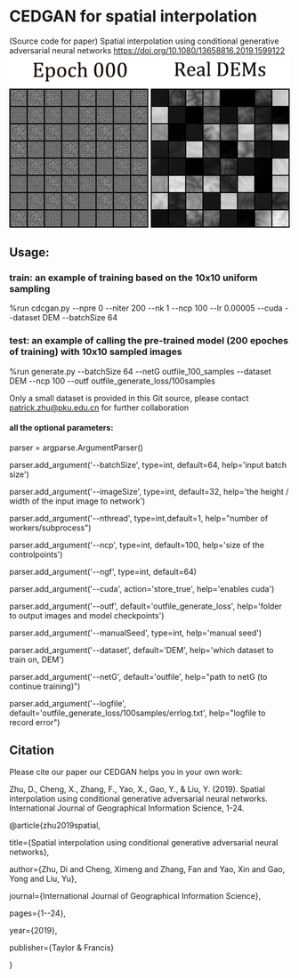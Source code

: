 # CEDGAN for spatial interpolation
(Source code for paper) Spatial interpolation using conditional generative adversarial neural networks
https://doi.org/10.1080/13658816.2019.1599122
![Alt Text](_gen_gif_loop.gif)

## Usage:
### train: an example of training based on the 10x10 uniform sampling
%run cdcgan.py --npre 0 --niter 200 --nk 1 --ncp 100  --lr 0.00005 --cuda --dataset DEM  --batchSize 64

### test: an example of calling the pre-trained model (200 epoches of training) with 10x10 sampled images
%run generate.py --batchSize 64 --netG outfile_100_samples --dataset DEM --ncp 100 --outf outfile_generate_loss/100samples

Only a small dataset is provided in this Git source, please contact patrick.zhu@pku.edu.cn for further collaboration

#### all the optional parameters:
parser = argparse.ArgumentParser()

parser.add_argument('--batchSize', type=int, default=64, help='input batch size')

parser.add_argument('--imageSize', type=int, default=32, help='the height / width of the input image to network')

parser.add_argument('--nthread', type=int,default=1, help="number of workers/subprocess")

parser.add_argument('--ncp', type=int, default=100, help='size of the controlpoints')

parser.add_argument('--ngf', type=int, default=64)

parser.add_argument('--cuda', action='store_true', help='enables cuda')

parser.add_argument('--outf', default='outfile_generate_loss', help='folder to output images and model checkpoints')

parser.add_argument('--manualSeed', type=int, help='manual seed')

parser.add_argument('--dataset', default='DEM', help='which dataset to train on, DEM')

parser.add_argument('--netG', default='outfile', help="path to netG (to continue training)")

parser.add_argument('--logfile', default='outfile_generate_loss/100samples/errlog.txt', help="logfile to record error")

## Citation
Please cite our paper our CEDGAN helps you in your own work:

Zhu, D., Cheng, X., Zhang, F., Yao, X., Gao, Y., & Liu, Y. (2019). Spatial interpolation using conditional generative adversarial neural networks. International Journal of Geographical Information Science, 1-24.

@article{zhu2019spatial,

  title={Spatial interpolation using conditional generative adversarial neural networks},
  
  author={Zhu, Di and Cheng, Ximeng and Zhang, Fan and Yao, Xin and Gao, Yong and Liu, Yu},
  
  journal={International Journal of Geographical Information Science},
  
  pages={1--24},
  
  year={2019},
  
  publisher={Taylor \& Francis}

}

